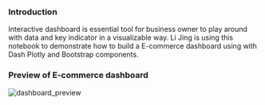 
### Introduction
Interactive  dashboard is essential tool for business owner to play around with data and key indicator in a visualizable way. Li Jing is using this notebook to demonstrate how to build a E-commerce dashboard using with Dash Plotly and Bootstrap components.

### Preview of E-commerce dashboard
![dashboard_preview](https://user-images.githubusercontent.com/67696956/233540288-b6235c94-bc61-4d46-bf88-6eea6f4fd9ad.gif)
